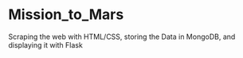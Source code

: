 # Mission_to_Mars
Scraping the web with HTML/CSS, storing the Data in MongoDB, and displaying it with Flask
